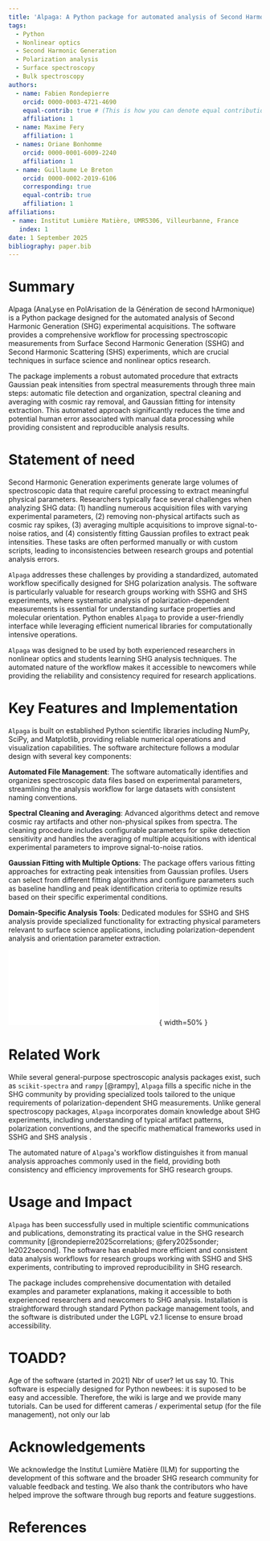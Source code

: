 ```yaml
---
title: 'Alpaga: A Python package for automated analysis of Second Harmonic Generation polarization experiments'
tags:
  - Python
  - Nonlinear optics
  - Second Harmonic Generation
  - Polarization analysis
  - Surface spectroscopy
  - Bulk spectroscopy
authors:
  - name: Fabien Rondepierre
    orcid: 0000-0003-4721-4690
    equal-contrib: true # (This is how you can denote equal contributions between multiple authors)
    affiliation: 1
  - name: Maxime Fery 
    affiliation: 1
  - names: Oriane Bonhomme
    orcid: 0000-0001-6009-2240
    affiliation: 1
  - name: Guillaume Le Breton
    orcid: 0000-0002-2019-6106
    corresponding: true
    equal-contrib: true
    affiliation: 1 
affiliations:
 - name: Institut Lumière Matière, UMR5306, Villeurbanne, France
   index: 1
date: 1 September 2025
bibliography: paper.bib
---
```


# Summary

Alpaga (AnaLyse en PolArisation de la Génération de second hArmonique) is a Python package designed for the automated analysis of Second Harmonic Generation (SHG) experimental acquisitions. The software provides a comprehensive workflow for processing spectroscopic measurements from Surface Second Harmonic Generation (SSHG) and Second Harmonic Scattering (SHS) experiments, which are crucial techniques in surface science and nonlinear optics research.

The package implements a robust automated procedure that extracts Gaussian peak intensities from spectral measurements through three main steps: automatic file detection and organization, spectral cleaning and averaging with cosmic ray removal, and Gaussian fitting for intensity extraction. This automated approach significantly reduces the time and potential human error associated with manual data processing while providing consistent and reproducible analysis results.

# Statement of need

Second Harmonic Generation experiments generate large volumes of spectroscopic data that require careful processing to extract meaningful physical parameters. Researchers typically face several challenges when analyzing SHG data: (1) handling numerous acquisition files with varying experimental parameters, (2) removing non-physical artifacts such as cosmic ray spikes, (3) averaging multiple acquisitions to improve signal-to-noise ratios, and (4) consistently fitting Gaussian profiles to extract peak intensities. These tasks are often performed manually or with custom scripts, leading to inconsistencies between research groups and potential analysis errors.

`Alpaga` addresses these challenges by providing a standardized, automated workflow specifically designed for SHG polarization analysis. The software is particularly valuable for research groups working with SSHG and SHS experiments, where systematic analysis of polarization-dependent measurements is essential for understanding surface properties and molecular orientation. Python enables `Alpaga` to provide a user-friendly interface while leveraging efficient numerical libraries for computationally intensive operations.

`Alpaga` was designed to be used by both experienced researchers in nonlinear optics and students learning SHG analysis techniques. The automated nature of the workflow makes it accessible to newcomers while providing the reliability and consistency required for research applications.

# Key Features and Implementation

`Alpaga` is built on established Python scientific libraries including NumPy, SciPy, and Matplotlib, providing reliable numerical operations and visualization capabilities. The software architecture follows a modular design with several key components:

**Automated File Management**: The software automatically identifies and organizes spectroscopic data files based on experimental parameters, streamlining the analysis workflow for large datasets with consistent naming conventions.

**Spectral Cleaning and Averaging**: Advanced algorithms detect and remove cosmic ray artifacts and other non-physical spikes from spectra. The cleaning procedure includes configurable parameters for spike detection sensitivity and handles the averaging of multiple acquisitions with identical experimental parameters to improve signal-to-noise ratios.

**Gaussian Fitting with Multiple Options**: The package offers various fitting approaches for extracting peak intensities from Gaussian profiles. Users can select from different fitting algorithms and configure parameters such as baseline handling and peak identification criteria to optimize results based on their specific experimental conditions.

**Domain-Specific Analysis Tools**: Dedicated modules for SSHG and SHS analysis provide specialized functionality for extracting physical parameters relevant to surface science applications, including polarization-dependent analysis and orientation parameter extraction.

![Caption for example figure.](fig1.pdf){ width=50% }

# Related Work

While several general-purpose spectroscopic analysis packages exist, such as `scikit-spectra` and `rampy` [@rampy], `Alpaga` fills a specific niche in the SHG community by providing specialized tools tailored to the unique requirements of polarization-dependent SHG measurements. Unlike general spectroscopy packages, `Alpaga` incorporates domain knowledge about SHG experiments, including understanding of typical artifact patterns, polarization conventions, and the specific mathematical frameworks used in SSHG and SHS analysis .

The automated nature of `Alpaga`'s workflow distinguishes it from manual analysis approaches commonly used in the field, providing both consistency and efficiency improvements for SHG research groups.

# Usage and Impact

`Alpaga` has been successfully used in multiple scientific communications and publications, demonstrating its practical value in the SHG research community [@rondepierre2025correlations; @fery2025sonder; le2022second]. The software has enabled more efficient and consistent data analysis workflows for research groups working with SSHG and SHS experiments, contributing to improved reproducibility in SHG research.

The package includes comprehensive documentation with detailed examples and parameter explanations, making it accessible to both experienced researchers and newcomers to SHG analysis. Installation is straightforward through standard Python package management tools, and the software is distributed under the LGPL v2.1 license to ensure broad accessibility.

# TOADD? 
Age of the software (started in 2021)
Nbr of user? let us say 10. 
This software is especially designed for Python newbees: it is suposed to be easy and accessible. Therefore, the wiki is large and we provide many tutorials. 
Can be used for different cameras / experimental setup (for the file management), not only our lab

# Acknowledgements

We acknowledge the Institut Lumière Matière (ILM) for supporting the development of this software and the broader SHG research community for valuable feedback and testing. We also thank the contributors who have helped improve the software through bug reports and feature suggestions.

# References

